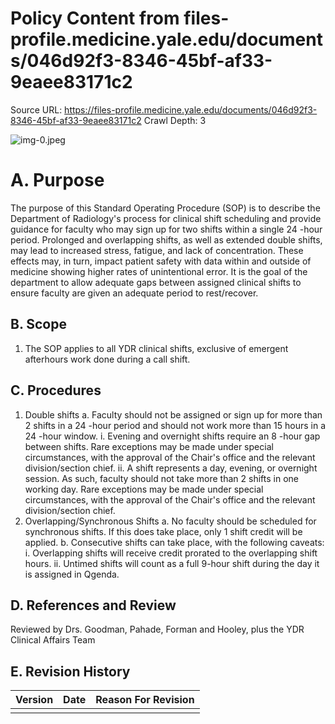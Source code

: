 # Policy Content from files-profile.medicine.yale.edu/documents/046d92f3-8346-45bf-af33-9eaee83171c2

Source URL: https://files-profile.medicine.yale.edu/documents/046d92f3-8346-45bf-af33-9eaee83171c2
Crawl Depth: 3

![img-0.jpeg](images/img-0.jpeg.png)

# A. Purpose 

The purpose of this Standard Operating Procedure (SOP) is to describe the Department of Radiology's process for clinical shift scheduling and provide guidance for faculty who may sign up for two shifts within a single 24 -hour period. Prolonged and overlapping shifts, as well as extended double shifts, may lead to increased stress, fatigue, and lack of concentration. These effects may, in turn, impact patient safety with data within and outside of medicine showing higher rates of unintentional error. It is the goal of the department to allow adequate gaps between assigned clinical shifts to ensure faculty are given an adequate period to rest/recover.

## B. Scope

1. The SOP applies to all YDR clinical shifts, exclusive of emergent afterhours work done during a call shift.

## C. Procedures

1. Double shifts
   a. Faculty should not be assigned or sign up for more than 2 shifts in a 24 -hour period and should not work more than 15 hours in a 24 -hour window.
      i. Evening and overnight shifts require an 8 -hour gap between shifts. Rare exceptions may be made under special circumstances, with the approval of the Chair's office and the relevant division/section chief.
      ii. A shift represents a day, evening, or overnight session. As such, faculty should not take more than 2 shifts in one working day. Rare exceptions may be made under special circumstances, with the approval of the Chair's office and the relevant division/section chief.
2. Overlapping/Synchronous Shifts
   a. No faculty should be scheduled for synchronous shifts. If this does take place, only 1 shift credit will be applied.
   b. Consecutive shifts can take place, with the following caveats:
      i. Overlapping shifts will receive credit prorated to the overlapping shift hours.
      ii. Untimed shifts will count as a full 9-hour shift during the day it is assigned in Qgenda.

## D. References and Review

Reviewed by Drs. Goodman, Pahade, Forman and Hooley, plus the YDR Clinical Affairs Team

## E. Revision History

| Version | Date | Reason For Revision |
| :-- | :-- | :-- |
|  |  |  |